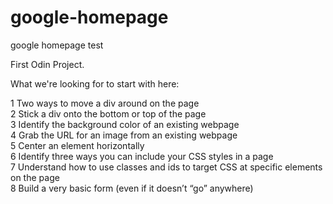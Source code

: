 # google-homepage
google homepage test

First Odin Project.

What we're looking for to start with here:

1    Two ways to move a div around on the page <br>
2    Stick a div onto the bottom or top of the page<br>
3    Identify the background color of an existing webpage<br>
4    Grab the URL for an image from an existing webpage<br>
5    Center an element horizontally<br>
6    Identify three ways you can include your CSS styles in a page<br>
7    Understand how to use classes and ids to target CSS at specific elements on the page<br>
8    Build a very basic form (even if it doesn’t “go” anywhere)

